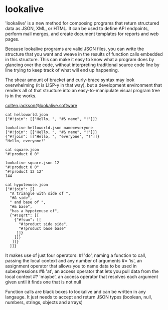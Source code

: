 # lookalive

'lookalive' is a new method for composing programs that return structured data as JSON, XML, or HTML.
It can be used to define API endpoints, perform mail merges, and create document templates for reports and web pages. 

Because lookalive programs are valid JSON files, you can write the structure that you want and weave in the results of function calls embedded in this structure. This can make it easy to know what a program does by glancing over the code, without interpreting traditional source code line by line trying to keep track of what will end up happening.

The shear amount of bracket and curly-brace syntax may look overwhelming (it is LISP-y in that way), but a development environment that renders all of that structure into an easy-to-manipulate visual program tree is in the works.

colten.jackson@lookalive.software

```
cat helloworld.json
{"#!join": [["Hello, ", "#& name", "!"]]}

lookalive helloworld.json name=everyone
{"#!join": [["Hello, ", "#& name", "!"]]}
{"#!join": [["Hello, ", "everyone", "!"]]}
"Hello, everyone!"

cat square.json
"#!product 0 0"

lookalive square.json 12
"#!product 0 0"
"#!product 12 12"
144

cat hypotenuse.json
{"#!join": [[
  "A triangle with side of ",
  "#& side",
  " and base of ",
  "#& base",
  "has a hypotenuse of",
  {"#!sqrt": [[
    {"#!sum": [[
      "#!product side side",
      "#!product base base"
     ]]}
    ]]}
   ]]}
  ]]}
```

It makes use of just four operators:
#! 'do', naming a function to call, passing the local context and any number of arguments
#= 'is', an assignment operator that allows you to name data to be used in subexpressions
#& 'at', an access operator that lets you pull data from the local context
#? 'maybe', an access operator that resolves each argument given until it finds one that is not null

Function calls are black boxes to lookalive and can be written in any langauge. It just needs to accept and return JSON types (boolean, null, numbers, strings, objects and arrays)

